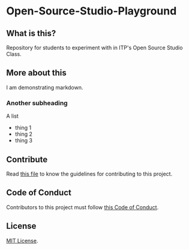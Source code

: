 # Open-Source-Studio-Playground

## What is this?

Repository for students to experiment with in ITP's Open Source Studio Class.

## More about this

I am demonstrating markdown.

### Another subheading

A list
* thing 1
* thing 2
* thing 3

## Contribute
Read [this file](https://github.com/shiffman/Open-Source-Studio-Playground/blob/master/CONTRIBUTING.md) to know the guidelines for contributing to this project.

## Code of Conduct
Contributors to this project must follow [this Code of Conduct](https://github.com/shiffman/Open-Source-Studio-Playground/blob/master/CODE_OF_CONDUCT.md).

## License
[MIT License](https://github.com/shiffman/Open-Source-Studio-Playground/blob/master/LICENSE).
